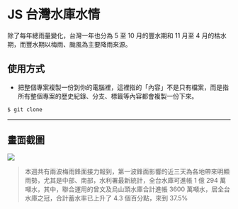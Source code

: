 # JS 台灣水庫水情

除了每年總雨量變化，台灣一年也分為 5 至 10 月的豐水期和 11 月至 4 月的枯水期，而豐水期以梅雨、颱風為主要降雨來源。

## 使用方式
- 把整個專案複製一份到你的電腦裡，這裡指的「內容」不是只有檔案，而是指所有整個專案的歷史紀錄、分支、標籤等內容都會複製一份下來。
```sh
$ git clone
```

----

## 畫面截圖
![](https://i.imgur.com/70PvDSV.png)
> 本週共有兩波梅雨鋒面接力報到，第一波鋒面影響的近三天為各地帶來明顯雨勢，尤其是中部、南部，水利署最新統計，全台水庫可進帳 1 億 294 萬噸水，其中，聯合運用的曾文及烏山頭水庫合計進帳 3600 萬噸水，居全台水庫之冠，合計蓄水率已上升了 4.3 個百分點，來到 37.5%
